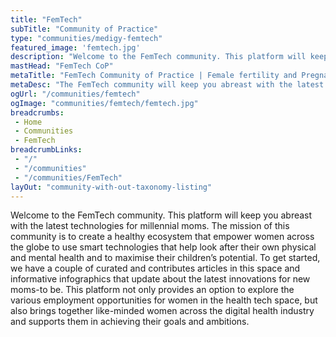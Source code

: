 ```yaml
---
title: "FemTech"
subTitle: "Community of Practice" 
type: "communities/medigy-femtech"
featured_image: 'femtech.jpg'
description: "Welcome to the FemTech community. This platform will keep you abreast with the latest technologies for millennial moms."
mastHead: "FemTech CoP"
metaTitle: "FemTech Community of Practice | Female fertility and Pregnancy"
metaDesc: "The FemTech community will keep you abreast with the latest technologies for millennial moms."
ogUrl: "/communities/femtech"
ogImage: "communities/femtech/femtech.jpg"
breadcrumbs:
 - Home
 - Communities
 - FemTech
breadcrumbLinks:
 - "/"
 - "/communities"
 - "/communities/FemTech"
layOut: "community-with-out-taxonomy-listing"
---
```

Welcome to the FemTech community. This platform will keep you abreast with the latest technologies for millennial moms. The mission of this community is to create a healthy ecosystem that empower women across the globe to use smart technologies that help look after their own physical and mental health and to maximise their children’s potential. To get started, we have a couple of curated and contributes articles in this space and informative infographics that update about the latest innovations for new moms-to be. This platform not only provides an option to explore the various employment opportunities for women in the health tech space, but also brings together like-minded women across the digital health industry and supports them in achieving their goals and ambitions.
